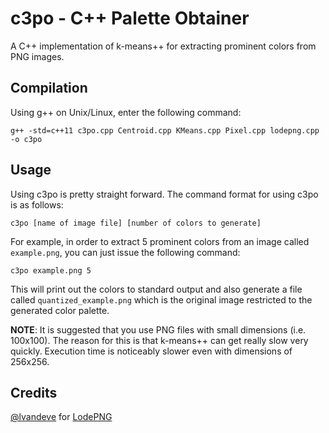 # c3po - C++ Palette Obtainer

A C++ implementation of k-means++ for extracting prominent colors from PNG images.

## Compilation
Using g++ on Unix/Linux, enter the following command:

`g++ -std=c++11 c3po.cpp Centroid.cpp KMeans.cpp Pixel.cpp lodepng.cpp -o c3po`

## Usage
Using c3po is pretty straight forward. The command format for using c3po is as follows:

`c3po [name of image file] [number of colors to generate]`

For example, in order to extract 5 prominent colors from an image called `example.png`, you can just issue the following command:

`c3po example.png 5`

This will print out the colors to standard output and also generate a file called `quantized_example.png` which is the original image restricted to the generated color palette.

__NOTE__: It is suggested that you use PNG files with small dimensions (i.e. 100x100). The reason for this is that k-means++ can get really slow very quickly. Execution time is noticeably slower even with dimensions of 256x256.

## Credits
[@lvandeve](https://github.com/lvandeve) for [LodePNG](https://github.com/lvandeve/lodepng)
